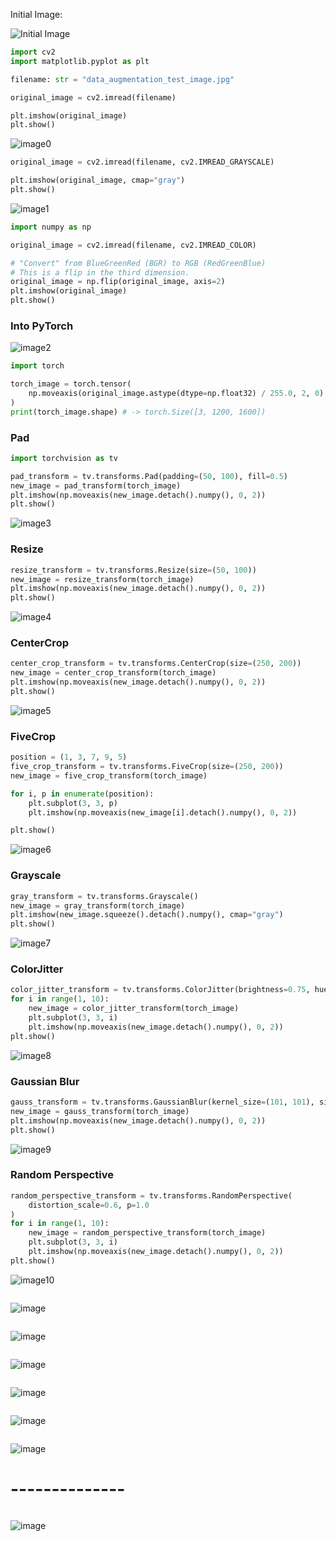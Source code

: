 

Initial Image: 

![Initial Image](data_augmentation_test_image.png)

```python
import cv2
import matplotlib.pyplot as plt

filename: str = "data_augmentation_test_image.jpg"

original_image = cv2.imread(filename)

plt.imshow(original_image)
plt.show()
```

![image0](image0.png)


```python
original_image = cv2.imread(filename, cv2.IMREAD_GRAYSCALE)

plt.imshow(original_image, cmap="gray")
plt.show()
```

![image1](image1.png)


```python
import numpy as np

original_image = cv2.imread(filename, cv2.IMREAD_COLOR)

# "Convert" from BlueGreenRed (BGR) to RGB (RedGreenBlue)
# This is a flip in the third dimension.
original_image = np.flip(original_image, axis=2)
plt.imshow(original_image)
plt.show()
```

### Into PyTorch

![image2](image2.png)

```python
import torch

torch_image = torch.tensor(
    np.moveaxis(original_image.astype(dtype=np.float32) / 255.0, 2, 0)
)
print(torch_image.shape) # -> torch.Size([3, 1200, 1600])
```

### Pad 

```python
import torchvision as tv

pad_transform = tv.transforms.Pad(padding=(50, 100), fill=0.5)
new_image = pad_transform(torch_image)
plt.imshow(np.moveaxis(new_image.detach().numpy(), 0, 2))
plt.show()
```

![image3](image3.png)


### Resize

```python
resize_transform = tv.transforms.Resize(size=(50, 100))
new_image = resize_transform(torch_image)
plt.imshow(np.moveaxis(new_image.detach().numpy(), 0, 2))
plt.show()
```

![image4](image4.png)

### CenterCrop

```python
center_crop_transform = tv.transforms.CenterCrop(size=(250, 200))
new_image = center_crop_transform(torch_image)
plt.imshow(np.moveaxis(new_image.detach().numpy(), 0, 2))
plt.show()
```

![image5](image5.png)

### FiveCrop

```python
position = (1, 3, 7, 9, 5)
five_crop_transform = tv.transforms.FiveCrop(size=(250, 200))
new_image = five_crop_transform(torch_image)

for i, p in enumerate(position):
    plt.subplot(3, 3, p)
    plt.imshow(np.moveaxis(new_image[i].detach().numpy(), 0, 2))

plt.show()
```

![image6](image6.png)


### Grayscale

```python
gray_transform = tv.transforms.Grayscale()
new_image = gray_transform(torch_image)
plt.imshow(new_image.squeeze().detach().numpy(), cmap="gray")
plt.show()
```

![image7](image7.png)


### ColorJitter

```python
color_jitter_transform = tv.transforms.ColorJitter(brightness=0.75, hue=0.5)
for i in range(1, 10):
    new_image = color_jitter_transform(torch_image)
    plt.subplot(3, 3, i)
    plt.imshow(np.moveaxis(new_image.detach().numpy(), 0, 2))
plt.show()
```

![image8](image8.png)


### Gaussian Blur

```python
gauss_transform = tv.transforms.GaussianBlur(kernel_size=(101, 101), sigma=(0.1, 10))
new_image = gauss_transform(torch_image)
plt.imshow(np.moveaxis(new_image.detach().numpy(), 0, 2))
plt.show()
```

![image9](image9.png)

### Random Perspective

```python
random_perspective_transform = tv.transforms.RandomPerspective(
    distortion_scale=0.6, p=1.0
)
for i in range(1, 10):
    new_image = random_perspective_transform(torch_image)
    plt.subplot(3, 3, i)
    plt.imshow(np.moveaxis(new_image.detach().numpy(), 0, 2))
plt.show()
```

![image10](image10.png)

```python

```

![image](image.png)

```python

```

![image](image.png)


```python

```

![image](image.png)


```python

```

![image](image.png)


```python

```

![image](image.png)


```python

```

![image](image.png)

# --------------

```python

```

![image](image.png)
